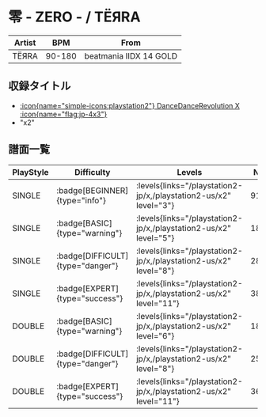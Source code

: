 # 零 - ZERO - / TЁЯRA

|Artist|BPM|From|
|------|---|----|
|TЁЯRA|90-180|beatmania IIDX 14 GOLD|

## 収録タイトル

- [:icon{name="simple-icons:playstation2"} DanceDanceRevolution X :icon{name="flag:jp-4x3"}](/playstation2-jp/x)
- "x2"

## 譜面一覧

|PlayStyle|Difficulty|Levels|Notes|Movie|
|---------|----------|------|-----|-----|
|SINGLE| :badge[BEGINNER]{type="info"}| :levels{links="/playstation2-jp/x,/playstation2-us/x2" level="3"}|91/0||
|SINGLE| :badge[BASIC]{type="warning"}| :levels{links="/playstation2-jp/x,/playstation2-us/x2" level="5"}|188/8||
|SINGLE| :badge[DIFFICULT]{type="danger"}| :levels{links="/playstation2-jp/x,/playstation2-us/x2" level="8"}|280/27||
|SINGLE| :badge[EXPERT]{type="success"}| :levels{links="/playstation2-jp/x,/playstation2-us/x2" level="11"}|384/29||
|DOUBLE| :badge[BASIC]{type="warning"}| :levels{links="/playstation2-jp/x,/playstation2-us/x2" level="6"}|186/6||
|DOUBLE| :badge[DIFFICULT]{type="danger"}| :levels{links="/playstation2-jp/x,/playstation2-us/x2" level="8"}|256/21||
|DOUBLE| :badge[EXPERT]{type="success"}| :levels{links="/playstation2-jp/x,/playstation2-us/x2" level="11"}|363/9||
